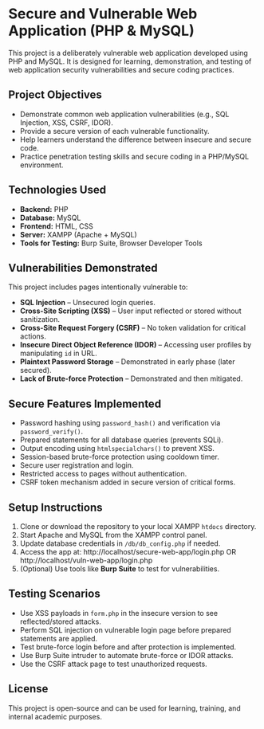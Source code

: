 # Secure and Vulnerable Web Application (PHP & MySQL)

This project is a deliberately vulnerable web application developed using PHP and MySQL. It is designed for learning, demonstration, and testing of web application security vulnerabilities and secure coding practices.

## Project Objectives

- Demonstrate common web application vulnerabilities (e.g., SQL Injection, XSS, CSRF, IDOR).
- Provide a secure version of each vulnerable functionality.
- Help learners understand the difference between insecure and secure code.
- Practice penetration testing skills and secure coding in a PHP/MySQL environment.


## Technologies Used

- **Backend:** PHP
- **Database:** MySQL
- **Frontend:** HTML, CSS
- **Server:** XAMPP (Apache + MySQL)
- **Tools for Testing:** Burp Suite, Browser Developer Tools


## Vulnerabilities Demonstrated

This project includes pages intentionally vulnerable to:

- **SQL Injection** – Unsecured login queries.
- **Cross-Site Scripting (XSS)** – User input reflected or stored without sanitization.
- **Cross-Site Request Forgery (CSRF)** – No token validation for critical actions.
- **Insecure Direct Object Reference (IDOR)** – Accessing user profiles by manipulating `id` in URL.
- **Plaintext Password Storage** – Demonstrated in early phase (later secured).
- **Lack of Brute-force Protection** – Demonstrated and then mitigated.


## Secure Features Implemented

- Password hashing using `password_hash()` and verification via `password_verify()`.
- Prepared statements for all database queries (prevents SQLi).
- Output encoding using `htmlspecialchars()` to prevent XSS.
- Session-based brute-force protection using cooldown timer.
- Secure user registration and login.
- Restricted access to pages without authentication.
- CSRF token mechanism added in secure version of critical forms.


## Setup Instructions

1. Clone or download the repository to your local XAMPP `htdocs` directory.
2. Start Apache and MySQL from the XAMPP control panel.
3. Update database credentials in `/db/db_config.php` if needed.
4. Access the app at: http://localhost/secure-web-app/login.php OR http://localhost/vuln-web-app/login.php
5. (Optional) Use tools like **Burp Suite** to test for vulnerabilities.


## Testing Scenarios

- Use XSS payloads in `form.php` in the insecure version to see reflected/stored attacks.
- Perform SQL injection on vulnerable login page before prepared statements are applied.
- Test brute-force login before and after protection is implemented.
- Use Burp Suite intruder to automate brute-force or IDOR attacks.
- Use the CSRF attack page to test unauthorized requests.


## License

This project is open-source and can be used for learning, training, and internal academic purposes.
